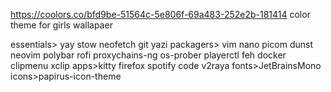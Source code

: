https://coolors.co/bfd9be-51564c-5e806f-69a483-252e2b-181414 color theme for girls wallapaer

essentials> yay stow neofetch git yazi
packagers> vim nano picom dunst neovim polybar rofi proxychains-ng os-prober playerctl feh docker clipmenu xclip
apps>kitty firefox spotify code v2raya
fonts>JetBrainsMono
icons>papirus-icon-theme
